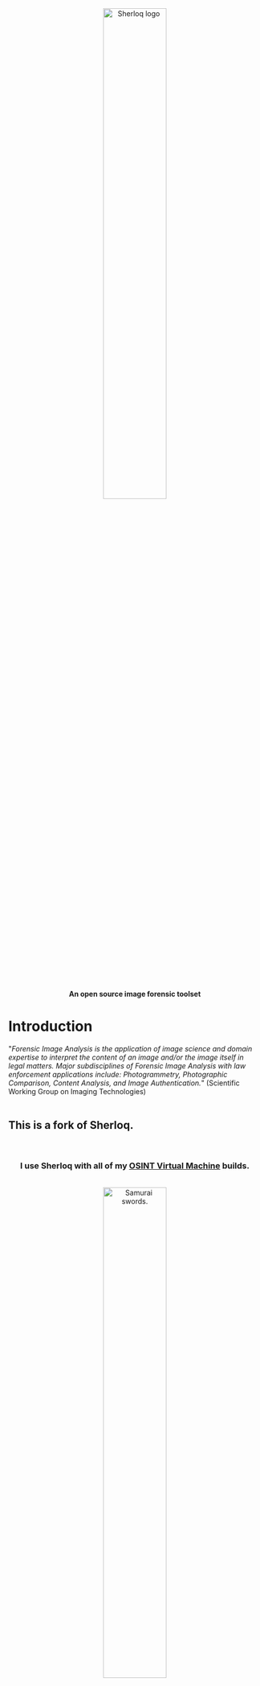 <div align="center">
  <img src="logo/sherloq.png" width="50%" height="50%" alt="Sherloq logo" />
  <br><b>An open source image forensic toolset</b>
</div>

# Introduction
"*Forensic Image Analysis is the application of image science and domain expertise to interpret the content of an image and/or the image itself in legal matters. Major subdisciplines of Forensic Image Analysis with law enforcement applications include: Photogrammetry, Photographic Comparison, Content Analysis, and Image Authentication.*" (Scientific Working Group on Imaging Technologies)
<br><br>

## This is a fork of Sherloq.

<br>
<div align="center">
  <h3>I use Sherloq with all of my <a href="https://github.com/midnit3Z0mbi3/Debian_OSINT_VM">OSINT Virtual Machine</a> builds.</h3>
  <br>
  <a href="https://github.com/midnit3Z0mbi3/Debian_OSINT_VM">
    <img src="https://github.com/midnit3Z0mbi3/Debian_OSINT_VM/blob/main/swords.gif" alt="Samurai swords." width="50%" height="50%">
  </a>
 <br><br>
 <p><i>"the best sword remains in its sheath"</i></p>
</div>
<br><br>


<br>
<div align="center">
   <br>
   <h3><i>Sherloq</i> is a personal research project of <a href="https://github.com/GuidoBartoli">GuidoBartoli</a>.</h3>
   <br>
   <a href="https://github.com/GuidoBartoli">
     <img src="https://avatars.githubusercontent.com/u/16103676?v=4" alt="GuidoBartoli avatar" width="25%" height="25%">
   </a>  
</div>
<br><br>


This project is about implementing a fully integrated environment for digital image forensics. It is NOT 🙅 🙅 🙅  meant as an automatic tool that decide if an image is forged or not (that tool probably will never exist...), but as a companion in experimenting with various algorithms found in the latest research papers and workshops.

While many commercial solutions have high retail prices and often reserved to law enforcement and government agencies only, this toolset aims to be a both an extensible framework and a starting point for anyone interested in making experiments in this particular application of digital signal processing.

I strongly believe that *security-by-obscurity* is the wrong way to offer any kind of forensic service (i.e. "Using this proprietary software I guarantee you that this photo *is* pristine... and you have to trust me!"). Following the open-source philosophy, everyone should be able to try various techniques on their own, gain knowledge and share it to the community... even better if they contribute with code improvements! :)

- [History](https://github.com/midnit3Z0mbi3/sherloq-fork#History)
- [Features](https://github.com/midnit3Z0mbi3/sherloq-fork#Features)
- [Screenshots](https://github.com/midnit3Z0mbi3/sherloq-fork#Screenshots)
- [Installation](https://github.com/midnit3Z0mbi3/sherloq-fork#Installation)
- [Updates](https://github.com/midnit3Z0mbi3/sherloq-fork#Updates)
- [Bibliography](https://github.com/midnit3Z0mbi3/sherloq-fork#Bibliography)

# History
The first version was written in 2015 using C++11 to build a command line utility with many options, but soon it turned to be too cumbersome and not much interactive. That version could be compiled with CMake after installing OpenCV, Boost and AlgLib libraries. This first proof of concept offered about 80% of planned features (see below for the full list).

While also including novel algorithms, the 2017 version mainly added a Qt-based multi-window GUI to provide a better user experience. Multiple analyses could be shown on screen and a fast zoom/scroll  viewer was implemented for easier image navigation. That project could be compiled with Qt Creator with Qt 5 and OpenCV 3 and covered about 70% of planned features.

Fast-forward to 2020 when I decided to port everything in Python (PySide2 + Matplotlib + OpenCV) for easier development and deployment. While this iteration is just begun and I have yet to port all the previous code on the new platform, I think this will be the final "form" of the project (as long as someone does not volunteer up to develop a nice web application!).

I'm happy to share my code and get in contact with anyone interested to improve or test it, but please keep in mind that this repository is *not* intended for distributing a final product, my aim is just to publicly track development of an *unpretentious educational tool*, so expect bugs, unpolished code and missing features! ;)

# Features
This list contains the functions that the toolkit will (hopefully) provide once beta stage is reached (**NOTE:** functions displayed in _italics_ inside the program are not yet implemented!).

## Interface
- Modern Qt-based GUI with multiple tool window management
- Support for many formats (JPEG, PNG, TIFF, BMP, WebP, PGM, PFM, GIF)
- Highly responsive image viewer with real-time pan and zoom
- Many state-of-the-art algorithms to try out interactively
- Export both visual and textual results of the analysis
- Extensive online help with explanations and tutorials

## Tools

### General
- __Original Image__: display the unaltered reference image for visual inspection
- __File Digest__: retrieve physical file information, crypto and perceptual hashes
- __Hex Editor__: open an external hexadecimal editor to show and edit raw bytes
- __Similar Search__: browse online search services to find visually similar images

### Metadata
- __Header Structure__: dump the file header structure and display an interactive view
- __EXIF Full Dump__: scan through file metadata and gather all available information
- __Thumbnail Analysis__: extract optional embedded thumbnail and compare with original
- __Geolocation Data__: retrieve optional geolocation data and show it on a world map

### Inspection
- __Enhancing Magnifier__: magnifying glass with enhancements for better identifying forgeries
- __Channel Histogram__: display single color channels or RGB composite interactive histogram
- __Global Adjustments__: apply standard image adjustments (brightness, hue, saturation, ...)
- __Reference Comparison__: open a synchronized double view for comparison with another picture

### Detail
- __Luminance Gradient__: analyze horizontal/vertical brightness variations across the image
- __Echo Edge Filter__: use derivative filters to reveal artificial out-of-focus regions
- __Wavelet Threshold__: reconstruct image with different wavelet coefficient thresholds
- __Frequency Split__: split image luminance into high and low frequency components

### Colors
- __RGB/HSV Plots__: display interactive 2D and 3D plots of RGB and HSV pixel values
- __Space Conversion__: convert RGB channels into HSV/YCbCr/Lab/Luv/CMYK/Gray spaces
- __PCA Projection__: use color PCA to project pixel onto most salient components
- __Pixel Statistics__: compute minimum/maximum/average RGB values for every pixel

### Noise
- __Noise Separation__: estimate and extract different kind of image noise components
- __Min/Max Deviation__: highlight pixels deviating from block-based min/max statistics
- __Bit Planes Values__: show individual bit planes to find inconsistent noise patterns
- __PRNU Identification__: exploit sensor pattern noise introduced by different cameras

### JPEG
- __Quality Estimation__: extract quantization tables and estimate last saved JPEG quality
- __Error Level Analysis__: show pixel-level difference against fixed compression levels
- __Multiple Compression__: use a machine learning model to detect multiple compression
- __JPEG Ghost Maps__: highlight traces of different compression levels in difference images

### Tampering
- __Contrast Enhancement__: analyze color distribution to detect contrast enhancements
- __Copy-Move Forgery__: use invariant feature descriptors for cloned area detection
- __Composite Splicing__: exploit DCT statistics for automatic splicing zone detection
- __Image Resampling__: estimate 2D pixel interpolation for detecting resampling traces

### Various
- __Median Filtering__: detect processing traces left by nonlinear median filtering
- __Illuminant Map__: estimate scene local light direction on estimated 3D surfaces
- __Dead/Hot Pixels__: detect and fix dead/hot pixels caused by sensor imperfections
- __Stereogram Decoder__: decode 3D images concealed in crossed-eye autostereograms


# Screenshots
<p align="center">
  <img src="screenshots/0_general.png" alt="General"/>
  <br><b>General</b>: Original Image, Hex Editor, File Digest, Similar Search
</p>

<p align="center">
  <img src="screenshots/1_metadata.png" alt="Metadata"/>
  <br><b>Metadata</b>: EXIF Full Dump, Header Structure
</p>

<p align="center">
  <img src="screenshots/2_inspection.png" alt="Inspection"/>
  <br><b>Inspection</b>: Enhancing Magnifier, Channel Histogram, Reference Comparison
</p>

<p align="center">
  <img src="screenshots/3_detail.png" alt="Detail"/>
  <br><b>Detail</b>: Luminance Gradient, Echo Edge Filter, Wavelet Threshold, Frequency Split
</p>

<p align="center">
  <img src="screenshots/4_colors.png" alt="Colors"/>
  <br><b>Colors</b>: RGB/HSV Plots, Space Conversion, PCA Projection, Pixel Statistics 
</p>

<p align="center">
  <img src="screenshots/5_noise.png" alt="Noise"/>
  <br><b>Noise</b>: Signal Separation, Min/Max Deviation, Bit Plane Values
</p>

<p align="center">
  <img src="screenshots/6_jpeg.png" alt="JPEG"/>
  <br><b>JPEG</b>: Quality Estimation, Error Level Analysis 
</p>

<p align="center">
  <img src="screenshots/7_tampering.png" alt="Tampering"/>
  <br><b>Tampering</b>: Contrast Enhancement, Copy/Move Forgery, Composite Splicing, Median Filtering
</p>

# Installation

## Installation requires a Python Virtual environment

For more information about Python Virtual Environments, you can read [here](https://realpython.com/python-virtual-environments-a-primer/) or [here](https://chriswarrick.com/blog/2018/09/04/python-virtual-environments/).
<br><br>

```console
sudo apt install python3-venv python3-pip -y
git clone https://github.com/midnit3Z0mbi3/Sherloq-fork.git
cd Sherloq-fork/gui
python3 -m venv sherloqEnvironment
source sherloqEnvironment/bin/activate
pip install -r requirements.txt
deactivate
```



## Launch program
```console
cd sherloq-fork/gui
source sherloqEnvironment/bin/activate
python3 sherloq.py
Press Ctrl+C to stop program
deactivate
```

# Updates
When a new version is released, update the local working copy using Git, SVN or manually downloading from this repository and (if necessary) update the packages in the virtual environment following [this guide](https://www.activestate.com/resources/quick-reads/how-to-update-all-python-packages/).

# Bibliography
- "A Picture's Worth: Digital Image Analysis and Forensics" (Neal Krawetz) [[paper](http://blackhat.com/presentations/bh-dc-08/Krawetz/Whitepaper/bh-dc-08-krawetz-WP.pdf)]
- "Noiseprint: a CNN-based camera model fingerprint" (Davide Cozzolino, Luisa Verdoliva) [[website](http://www.grip.unina.it/research/83-multimedia_forensics/107-noiseprint.html)]
- "Exposing Digital Forgeries by Detecting Traces of Re-sampling" (Alin C. Popescu and Hany Farid) [[paper](https://farid.berkeley.edu/downloads/publications/sp05.pdf)]
- "Two Improved Forensic Methods of Detecting Contrast Enhancement in Digital Images" (Xufeng Lin, Xingjie Wei and Chang-Tsun Li) [[paper](https://d1wqtxts1xzle7.cloudfront.net/45863267/Two_Improved_Forensic_Methods_of_Detecti20160522-6998-1xf1cu.pdf?1463954131=&response-content-disposition=inline%3B+filename%3DTwo_improved_forensic_methods_of_detecti.pdf&Expires=1598306603&Signature=dYuKum8UF2NJS~2Jz2pFObtzdjKfYIcYD4GksLVNN0izhm2k10TVPV~UHKS0DbMLXKaurZPq7uvG~qQwQwwF4JKbY0zoCqZI-p9KZsEMYhlRJrYM8nNQL0V7sHMTLd3aYjNLWup~-i1RzJcJdRqzjU9doGxRJvHdsX6tbwIxNRq3JiYyldaXei4xJSJAbX7EoUOut2uh~jsPnsAbDOIrYpwUhebut-XsN2c5MXargD2UhKxZ3Ifwo4hJvz8Bl2sPys~E8P6vDlqOeEHoeByZms6JQON97EGsCTT5GYF98rQLDbqj0NroYE2zDMGcu9IUp8VV1Fotqci1G6eELTXx6w__&Key-Pair-Id=APKAJLOHF5GGSLRBV4ZA)]

